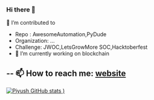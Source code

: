### Hi there 👋

<!--
**piyush4for/piyush4for** is a ✨ _special_ ✨ repository because its `README.md` (this file) appears on your GitHub profile.

Here are some ideas to get you started:
- 🔭 I’m currently working on 
-
- 👯 I’m looking to collaborate on ...
- 🤔 I’m looking for help with ...
- 💬 Ask me about ...

- 😄 Pronouns: ...
- ⚡ Fun fact: ...
-->
 🌱 I’m contributed to  
-   Repo : AwesomeAutomation,PyDude
-   Organization: ...
-   Challenge: JWOC,LetsGrowMore SOC,Hacktoberfest
-   🔭 I’m currently working on blockchain

-- 📫 How to reach me: [website](http://demo-portfolio.s3-website.ap-south-1.amazonaws.com/)
---
[![Piyush GitHub stats](https://github-readme-stats.vercel.app/api?username=piyush4for&show_icons=true&theme=radical)
)](https://github.com/piyush4for/)
